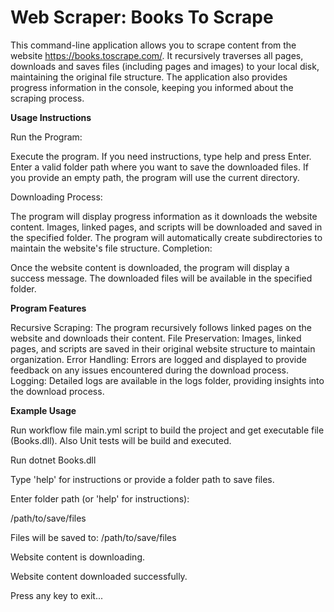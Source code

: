 # Web Scraper: Books To Scrape


This command-line application allows you to scrape content from the website https://books.toscrape.com/. It recursively traverses all pages, downloads and saves files (including pages and images) to your local disk, maintaining the original file structure. The application also provides progress information in the console, keeping you informed about the scraping process.


**Usage Instructions**

Run the Program:

Execute the program.
If you need instructions, type help and press Enter.
Enter a valid folder path where you want to save the downloaded files.
If you provide an empty path, the program will use the current directory.

Downloading Process:

The program will display progress information as it downloads the website content.
Images, linked pages, and scripts will be downloaded and saved in the specified folder.
The program will automatically create subdirectories to maintain the website's file structure.
Completion:

Once the website content is downloaded, the program will display a success message.
The downloaded files will be available in the specified folder.

**Program Features**

Recursive Scraping: The program recursively follows linked pages on the website and downloads their content.
File Preservation: Images, linked pages, and scripts are saved in their original website structure to maintain organization.
Error Handling: Errors are logged and displayed to provide feedback on any issues encountered during the download process.
Logging: Detailed logs are available in the logs folder, providing insights into the download process.

**Example Usage**

Run workflow file main.yml script to build the project and get executable file (Books.dll). Also Unit tests will be build and executed.

Run dotnet Books.dll

Type 'help' for instructions or provide a folder path to save files.

Enter folder path (or 'help' for instructions):

/path/to/save/files


Files will be saved to: /path/to/save/files


Website content is downloading.


Website content downloaded successfully.


Press any key to exit...


